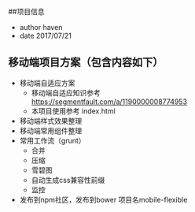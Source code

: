 ##项目信息
- author haven  
- date 2017/07/21
## 移动端项目方案（包含内容如下）  
- 移动端自适应方案  
	- 移动端自适应知识参考 https://segmentfault.com/a/1190000008774953  
	- 本项目使用参考 index.html  
- 移动端样式效果整理  
- 移动端常用组件整理  
- 常用工作流（grunt）  
	- 合并  
	- 压缩  
  -	雪碧图   
  -	自动生成css兼容性前缀  
  - 监控  
- 发布到npm社区，发布到bower 项目名mobile-flexible  


	
